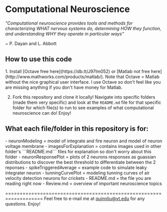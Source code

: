Computational Neuroscience
==========================

*"Computational neuroscience provides tools and methods for characterizing WHAT nervous systems do, determining HOW they function, and understanding WHY they operate in particular ways"*  
  
~ P. Dayan and L. Abbott

<h2>How to use this code</h2>
  1. Install [Octave free here](https://db.tt/J97Im052) or [Matlab not free here](http://www.mathworks.com/products/matlab/). Note that Octave = Matlab without the nice graphical user interface. I use Octave so don't feel like you are missing anything if you don't have money for Matlab.

  2. Fork this repository and clone it locally! Navigate into specific folders (made them very specific) and look at the ```README.md``` file for that specific folder for which file(s) to run to see examples of what computational neuroscience can do! Enjoy!

<h2>What each file/folder in this repository is for:</h2>
  - neuronModeling = model of integrate and fire neuron and model of neuron voltage membrane
  - imagesForExplanation = contains images used in other folder's ```README.md``` files for explanation so don't worry about this folder
  - neuronResponsePlot = plots of 2 neurons responses as guassian distributions to discover the best threshold to differentiate between the 2 reponses
  - spikeTriggeredAverage = example code to simulate leaky integrater neuron
  - tunningCurvePlot = modeling tunning curves of air velocity detection neurons for crickets
  - README.md = the file you are reading right now
  - Review.md = overview of important neuroscience topics 

===================================================================
Feel free to e-mail me at quinnliu@vt.edu for any questions. Enjoy!
